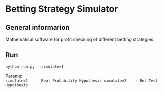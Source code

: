 # Betting Strategy Simulator

## General informarion

Mathematical software for profit checking of different betting strategies.  

## Run
  
```
python run.py --simulate=1
```

Params:  
``
simulate=1    - Real Probability Hypothesis
simulate=2    - Bet Test Hypothesis
``
